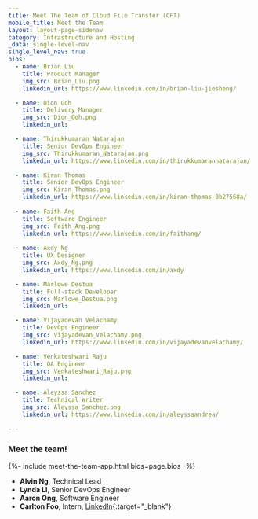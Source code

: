 ```yaml
---
title: Meet The Team of Cloud File Transfer (CFT)
mobile_title: Meet the Team
layout: layout-page-sidenav
category: Infrastructure and Hosting
_data: single-level-nav
single_level_nav: true
bios:
  - name: Brian Liu
    title: Product Manager
    img_src: Brian_Liu.png
    linkedin_url: https://www.linkedin.com/in/brian-liu-jiesheng/

  - name: Dion Goh
    title: Delivery Manager
    img_src: Dion_Goh.png
    linkedin_url: 

  - name: Thirukkumaran Natarajan
    title: Senior DevOps Engineer
    img_src: Thirukkumaran_Natarajan.png
    linkedin_url: https://www.linkedin.com/in/thirukkumarannatarajan/

  - name: Kiran Thomas
    title: Senior DevOps Engineer
    img_src: Kiran_Thomas.png
    linkedin_url: https://www.linkedin.com/in/kiran-thomas-0b27568a/
    
  - name: Faith Ang
    title: Software Engineer
    img_src: Faith_Ang.png
    linkedin_url: https://www.linkedin.com/in/faithang/
    
  - name: Axdy Ng
    title: UX Designer
    img_src: Axdy_Ng.png
    linkedin_url: https://www.linkedin.com/in/axdy

  - name: Marlowe Destua
    title: Full-stack Developer
    img_src: Marlowe_Destua.png
    linkedin_url:  

  - name: Vijayadevan Velachamy
    title: DevOps Engineer
    img_src: Vijayadevan_Velachamy.png
    linkedin_url: https://www.linkedin.com/in/vijayadevanvelachamy/

  - name: Venkateshwari Raju
    title: QA Engineer
    img_src: Venkateshwari_Raju.png
    linkedin_url:  

  - name: Aleyssa Sanchez
    title: Technical Writer
    img_src: Aleyssa_Sanchez.png
    linkedin_url: https://www.linkedin.com/in/aleyssaandrea/

---
```


### Meet the team!
{%- include meet-the-team-app.html bios=page.bios -%}


- <b>Alvin Ng</b>, Technical Lead
- <b>Lynda Li</b>, Senior DevOps Engineer
- <b>Aaron Ong</b>, Software Engineer
- <b>Carlton Foo</b>, Intern, [LinkedIn](https://www.linkedin.com/in/carltonafoo/){:target="_blank"}
